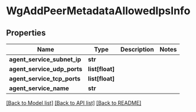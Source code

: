 # WgAddPeerMetadataAllowedIpsInfo

## Properties
Name | Type | Description | Notes
------------ | ------------- | ------------- | -------------
**agent_service_subnet_ip** | **str** |  | 
**agent_service_udp_ports** | **list[float]** |  | 
**agent_service_tcp_ports** | **list[float]** |  | 
**agent_service_name** | **str** |  | 

[[Back to Model list]](../README.md#documentation-for-models) [[Back to API list]](../README.md#documentation-for-api-endpoints) [[Back to README]](../README.md)

